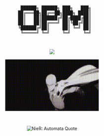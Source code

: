 <div align="center">

<pre>
   ██████╗ ██████╗ ███╗   ███╗
  ██╔═══██╗██╔══██╗████╗ ████║
  ██║   ██║██████╔╝██╔████╔██║
  ██║   ██║██╔═══╝ ██║╚██╔╝██║
  ╚██████╔╝██║     ██║ ╚═╝ ██║
   ╚═════╝ ╚═╝     ╚═╝     ╚═╝
</pre>

<br />

<p align="center">
  <img src="https://readme-typing-svg.herokuapp.com/?font=JetBrains+Mono&size=16&duration=2500&color=FFFFFF&center=true&vCenter=true&width=400&height=50&lines=[Booting+Owl+Unit+2B];[BLACK+BOX:+Chillin'];[MEMORY+UNIT:+Vibing];[TACTICAL+SUPPORT:+Sending+it];[Protocol:+Crack+Mode+Enabled]" />
</p>


<p>
  <img src="media/media.gif" alt="2B" width="60%" style="max-width: 100%; height: auto;" />
</p>
<br />

</p>
<p>
<img src="https://readme-typing-svg.herokuapp.com/?font=JetBrains+Mono&size=16&duration=2500&pause=2000&color=FFFFFF&center=true&vCenter=true&width=800&height=50&repeat=true&lines=[Initiating+Final+Protocol];.............................;All+things+start+and+end+for+a+reason;We+vibe+in+a+loop+of+life+and+death;Is+this+a+curse+or+just+a+glitch%3F;.............................;[POD_153:+Backup+Complete];[POD_042:+Archived+and+Safe];[Long+Live+Mankind]" alt="NieR: Automata Quote" />

</p>

</div>
